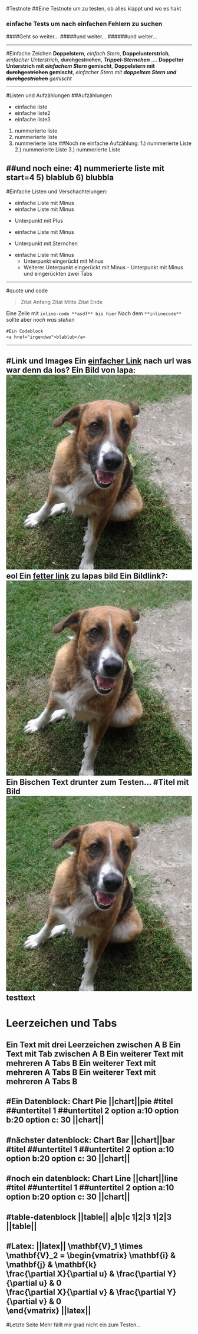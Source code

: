 #Testnote
##Eine Testnote um zu testen, ob alles klappt und wo es hakt
### einfache Tests um nach einfachen Fehlern zu suchen
####Geht so weiter...
#####und weiter...
######und weiter...

-----
#Einfache Zeichen
**Doppelstern**, *einfach Stern*, __Doppelunterstrich__, _einfacher Unterstrich_, ~~durchgestrichen~~, ***Trippel-Sternchen***
....
__Doppelter Unterstrich mit *einfachem Stern* gemischt__, **Doppelstern mit ~~durchgestrichen~~ gemischt**, *einfacher Stern mit **doppeltem Stern und ~~durchgestrichen~~** gemischt*

-----
#Listen und Aufzählungen
##Aufzählungen
* einfache liste
* einfache liste2
* einfache liste3
1. nummerierte liste
2. nummerierte liste
3. nummerierte liste
##Noch ne einfache Aufzählung:
1.) nummerierte Liste
2.) nummerierte Liste
3.) nummerierte Liste

##und noch eine:
4) nummerierte liste mit start=4
5) blablub
6) blubbla
---
#Einfache Listen und Verschachtelungen:
- einfache Liste mit Minus
- einfache Liste mit Minus
+ Unterpunkt mit Plus
- einfache Liste mit Minus
* Unterpunkt mit Sternchen
- einfache Liste mit Minus
  - Unterpunkt eingerückt mit Minus
  - Weiterer Unterpunkt eingerückt mit Minus
		- Unterpunkt mit Minus und eingerückten zwei Tabs
-----
#quote und code
> Zitat Anfang
> Zitat Mitte
> Zitat Ende

Eine Zeile mit `inline-code **asdf** bis hier` 
Nach dem `**inlinecode**` sollte aber *noch was stehen*

```
#Ein Codeblock
<a href="irgendwo">blablub</a>
```

-----
#Link und Images
Ein [einfacher Link](url) nach url was war denn da los?
Ein Bild von lapa: ![](images/lapa.jpg) eol
Ein [**fetter link**](images/lapa.jpg) zu lapas bild
Ein Bildlink?: [![](images/lapa.jpg)](images/lapa.jpg) 
Ein Bischen Text drunter zum Testen...
#Titel mit Bild ![](images/lapa.jpg)
testtext
-----
# Leerzeichen und Tabs
Ein Text mit drei Leerzeichen zwischen A   B
Ein Text mit Tab zwischen A	B
Ein weiterer Text mit mehreren A	Tabs	B
Ein weiterer Text mit mehreren A			Tabs				B
Ein weiterer Text mit mehreren A					Tabs						B
-----
#Ein Datenblock: Chart Pie
||chart||pie
#titel
##untertitel 1
##untertitel 2
option a:10
option b:20
option c: 30
||chart||
-----
#nächster datenblock: Chart Bar
||chart||bar
#titel
##untertitel 1
##untertitel 2
option a:10
option b:20
option c: 30
||chart||
-----
#noch ein datenblock: Chart Line
||chart||line
#titel
##untertitel 1
##untertitel 2
option a:10
option b:20
option c: 30
||chart||
-----
#table-datenblock
||table||
a|b|c
1|2|3
1|2|3
||table||
-----
#Latex:
||latex||
\mathbf{V}_1 \times \mathbf{V}_2 = \begin{vmatrix}
\mathbf{i} & \mathbf{j} & \mathbf{k} \
\frac{\partial X}{\partial u} & \frac{\partial Y}{\partial u} & 0 \
\frac{\partial X}{\partial v} & \frac{\partial Y}{\partial v} & 0 \
\end{vmatrix}
||latex||
---
#Letzte Seite
Mehr fällt mir grad nicht ein zum Testen...
